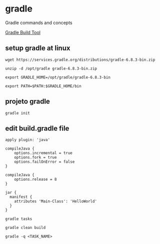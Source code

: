 # gradle
Gradle commands and concepts

[Gradle Build Tool](https://gradle.org/)

## setup gradle at linux
```
wget https://services.gradle.org/distributions/gradle-6.8.3-bin.zip

unzip -d /opt/gradle gradle-6.8.3-bin.zip

export GRADLE_HOME=/opt/gradle/gradle-6.8.3-bin

export PATH=$PATH:$GRADLE_HOME/bin
```
## projeto gradle
```
gradle init
```

## edit build.gradle file
```
apply plugin: 'java'

compileJava {
    options.incremental = true
    options.fork = true
    options.failOnError = false
}

compileJava {
    options.release = 8
}

jar {
  manifest {
    attributes 'Main-Class': 'HelloWorld'
  }
}
```

```
gradle tasks
```

```
gradle clean build
```

```
gradle -q <TASK_NAME>
```
